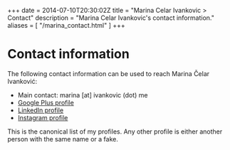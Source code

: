 +++
date = 2014-07-10T20:30:02Z
title = "Marina Celar Ivankovic > Contact"
description = "Marina Celar Ivankovic's contact information."
aliases = [
  "/marina_contact.html"
]
+++
<div itemscope itemtype="http://schema.org/Person">

<h1>Contact information</h1>

<p>The following contact information can be used to reach <span itemprop="name">Marina Čelar Ivanković</span>:<p>
<ul>
  <li>Main contact: <span class="email" itemprop="email">marina [at] ivankovic (dot) me</span></li>
  <li><a href="https://plus.google.com/109500750097728646594/about">Google Plus profile</a></li>
  <li><a href="https://hr.linkedin.com/in/marinacelarivankovic">LinkedIn profile</a></li>
  <li><a href="https://www.instagram.com/vetonamat/">Instagram profile</a></li>
</ul>
<p>This is the canonical list of my profiles. Any other profile is either another person with the same name or a fake.</p>

</div>
